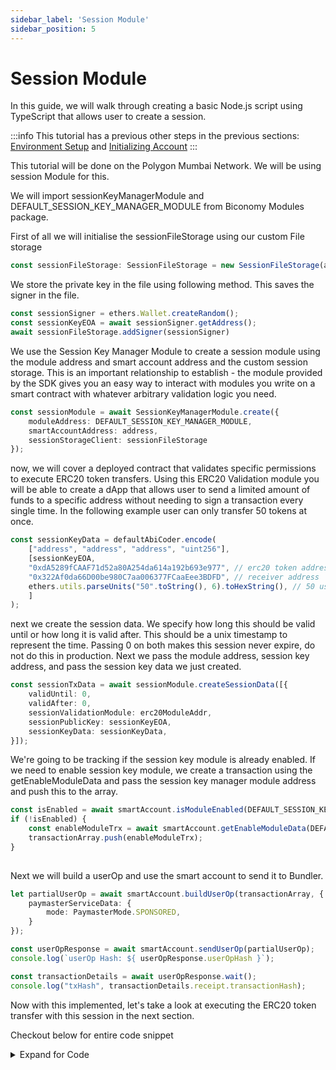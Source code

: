 ```yaml
---
sidebar_label: 'Session Module'
sidebar_position: 5
---
```

# Session Module

In this guide, we will walk through creating a basic Node.js script using
TypeScript that allows user to create a session.

:::info This tutorial has a previous other steps in the previous sections:
[Environment Setup](environmentsetup) and
[Initializing Account](initializeaccount)
 :::

This tutorial will be done on the Polygon Mumbai Network. We will be using session Module for this.

We will import sessionKeyManagerModule and DEFAULT_SESSION_KEY_MANAGER_MODULE from Biconomy Modules package.

First of all we will initialise the sessionFileStorage using our custom File storage

```typescript
const sessionFileStorage: SessionFileStorage = new SessionFileStorage(address)
```

We store the private key in the file using following method. This saves the signer in the file.

```typescript
const sessionSigner = ethers.Wallet.createRandom();
const sessionKeyEOA = await sessionSigner.getAddress();
await sessionFileStorage.addSigner(sessionSigner)
```

We use the Session Key Manager Module to create a session module using the module address and smart account address and the custom session storage. This is an important relationship to establish - the module provided by the SDK gives you an easy way to interact with modules you write on a smart contract with whatever arbitrary validation logic you need.


```typescript
const sessionModule = await SessionKeyManagerModule.create({
	moduleAddress: DEFAULT_SESSION_KEY_MANAGER_MODULE,
	smartAccountAddress: address,
	sessionStorageClient: sessionFileStorage
});

```

now, we will cover a deployed contract that validates specific permissions to execute ERC20 token transfers. Using this ERC20 Validation module you will be able to create a dApp that allows user to send a limited amount of funds to a specific address without needing to sign a transaction every single time. In the following example user can only transfer 50 tokens at once.

```typescript
const sessionKeyData = defaultAbiCoder.encode(
	["address", "address", "address", "uint256"],
	[sessionKeyEOA,
	"0xdA5289fCAAF71d52a80A254da614a192b693e977", // erc20 token address
	"0x322Af0da66D00be980C7aa006377FCaaEee3BDFD", // receiver address
	ethers.utils.parseUnits("50".toString(), 6).toHexString(), // 50 usdc amount
	]
);

```

next we create the session data. We specify how long this should be valid until or how long it is valid after. This should be a unix timestamp to represent the time. Passing 0 on both makes this session never expire, do not do this in production. Next we pass the module address, session key address, and pass the session key data we just created.


```typescript
const sessionTxData = await sessionModule.createSessionData([{
	validUntil: 0,
	validAfter: 0,
	sessionValidationModule: erc20ModuleAddr,
	sessionPublicKey: sessionKeyEOA,
	sessionKeyData: sessionKeyData,
}]);
```
We're going to be tracking if the session key module is already enabled. If we need to enable session key module, we create a transaction using the getEnableModuleData and pass the session key manager module address and push this to the array.


```typescript
const isEnabled = await smartAccount.isModuleEnabled(DEFAULT_SESSION_KEY_MANAGER_MODULE)
if (!isEnabled) {
	const enableModuleTrx = await smartAccount.getEnableModuleData(DEFAULT_SESSION_KEY_MANAGER_MODULE);
	transactionArray.push(enableModuleTrx);
}
		
```

Next we will build a userOp and use the smart account to send it to Bundler.

```typescript
let partialUserOp = await smartAccount.buildUserOp(transactionArray, {
	paymasterServiceData: {
		mode: PaymasterMode.SPONSORED,
	}
});

const userOpResponse = await smartAccount.sendUserOp(partialUserOp);
console.log(`userOp Hash: ${ userOpResponse.userOpHash }`);

const transactionDetails = await userOpResponse.wait();
console.log("txHash", transactionDetails.receipt.transactionHash);
```
Now with this implemented, let's take a look at executing the ERC20 token transfer with this session in the next section.


Checkout below for entire code snippet
<details>
<summary> Expand for Code </summary>

```typescript

import { defaultAbiCoder } from "ethers/lib/utils";
import { ECDSAOwnershipValidationModule, DEFAULT_ECDSA_OWNERSHIP_MODULE, SessionKeyManagerModule, DEFAULT_SESSION_KEY_MANAGER_MODULE } from "@biconomy/modules";
import { config } from "dotenv"
import { IBundler, Bundler } from '@biconomy/bundler'
import { BiconomySmartAccountV2, DEFAULT_ENTRYPOINT_ADDRESS } from "@biconomy/account"
import { Wallet, providers, ethers } from 'ethers'
import { ChainId } from "@biconomy/core-types"
import
	{
		IPaymaster,
		BiconomyPaymaster,
		PaymasterMode,
	} from '@biconomy/paymaster'
import { SessionFileStorage } from "./customSession";

let smartAccount: BiconomySmartAccountV2
let address: string

config();

const bundler: IBundler = new Bundler( {
	bundlerUrl:
		"https://bundler.biconomy.io/api/v2/80001/nJPK7B3ru.dd7f7861-190d-41bd-af80-6877f74b8f44",
	chainId: ChainId.POLYGON_MUMBAI,
	entryPointAddress: DEFAULT_ENTRYPOINT_ADDRESS,
} );

console.log( { ep: DEFAULT_ENTRYPOINT_ADDRESS } );

const paymaster: IPaymaster = new BiconomyPaymaster( {
	paymasterUrl:
		"https://paymaster.biconomy.io/api/v1/80001/HvwSf9p7Q.a898f606-37ed-48d7-b79a-cbe9b228ce43",
} );

const provider = new providers.JsonRpcProvider(
	"https://rpc.ankr.com/polygon_mumbai"
);
const wallet = new Wallet( process.env.PRIVATE_KEY || "", provider );

async function createAccount ()
{
	const module = await ECDSAOwnershipValidationModule.create( {
		signer: wallet,
		moduleAddress: DEFAULT_ECDSA_OWNERSHIP_MODULE
	} )
	let biconomySmartAccount = await BiconomySmartAccountV2.create( {
		chainId: ChainId.POLYGON_MUMBAI,
		bundler: bundler,
		paymaster: paymaster,
		entryPointAddress: DEFAULT_ENTRYPOINT_ADDRESS,
		defaultValidationModule: module,
		activeValidationModule: module
	} )
	address = await biconomySmartAccount.getAccountAddress()
	console.log( address )
	smartAccount = biconomySmartAccount;

	return biconomySmartAccount;
}


const createSession = async () =>
{
	await createAccount();
	try
	{
		const erc20ModuleAddr = "0x000000D50C68705bd6897B2d17c7de32FB519fDA"
		// -----> setMerkle tree tx flow
		// create dapp side session key
		const sessionSigner = ethers.Wallet.createRandom();
		const sessionKeyEOA = await sessionSigner.getAddress();
		console.log( "sessionKeyEOA", sessionKeyEOA );
		const sessionFileStorage: SessionFileStorage = new SessionFileStorage( address )

		// generate sessionModule
		console.log( "Adding session signer", sessionSigner.publicKey, sessionSigner );

		await sessionFileStorage.addSigner( sessionSigner )
		const sessionModule = await SessionKeyManagerModule.create( {
			moduleAddress: DEFAULT_SESSION_KEY_MANAGER_MODULE,
			smartAccountAddress: address,
			sessionStorageClient: sessionFileStorage
		} );

		// cretae session key data
		const sessionKeyData = defaultAbiCoder.encode(
			[ "address", "address", "address", "uint256" ],
			[
				sessionKeyEOA,
				"0xdA5289fCAAF71d52a80A254da614a192b693e977", // erc20 token address
				"0x322Af0da66D00be980C7aa006377FCaaEee3BDFD", // receiver address
				ethers.utils.parseUnits( "50".toString(), 6 ).toHexString(), // 50 usdc amount
			]
		);
		const sessionTxData = await sessionModule.createSessionData( [
			{
				validUntil: 0,
				validAfter: 0,
				sessionValidationModule: erc20ModuleAddr,
				sessionPublicKey: sessionKeyEOA,
				sessionKeyData: sessionKeyData,
			},
		] );

		// tx to set session key
		const setSessiontrx = {
			to: DEFAULT_SESSION_KEY_MANAGER_MODULE, // session manager module address
			data: sessionTxData.data,
		};

		const transactionArray = [];

		
		const isEnabled = await smartAccount.isModuleEnabled( DEFAULT_SESSION_KEY_MANAGER_MODULE )
		if ( !isEnabled )
		{
			const enableModuleTrx = await smartAccount.getEnableModuleData(
				DEFAULT_SESSION_KEY_MANAGER_MODULE
			);
			transactionArray.push( enableModuleTrx );
		}
		
		transactionArray.push( setSessiontrx )
		let partialUserOp = await smartAccount.buildUserOp( transactionArray, {
			paymasterServiceData: {
				mode: PaymasterMode.SPONSORED,
			}
		} );
		console.log( partialUserOp )
		const userOpResponse = await smartAccount.sendUserOp(
			partialUserOp
		);
		console.log( `userOp Hash: ${ userOpResponse.userOpHash }` );
		const transactionDetails = await userOpResponse.wait();
		console.log( "txHash", transactionDetails.receipt.transactionHash );

	} catch ( err: any ) {
		console.error( err )
	}

}

createSession();


```
</details>